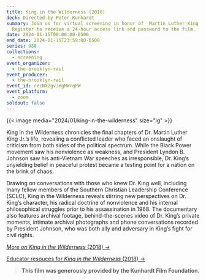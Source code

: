 ```yaml
---
title: King in the Wilderness (2018)
deck: Directed by Peter Kunhardt
summary: Join us for virtual screening in honor of  Martin Luther King Jr. Day.
  Register to receive a 24-hour access link and password to the film.
date: 2024-01-15T00:00:00-0500
end_date: 2024-01-15T23:59:00-0500
series: 980
collections:
  - screening
event_organizer:
  - the-brooklyn-rail
event_producer:
  - the-brooklyn-rail
event_id: recNX2gvJmgMWrqPW
event_platform:
  - zoom
soldout: false
---
```

{{< image media="2024/01/king-in-the-wilderness" size="lg" >}}

King in the Wilderness chronicles the final chapters of Dr. Martin Luther King Jr.’s life, revealing a conflicted leader who faced an onslaught of criticism from both sides of the political spectrum. While the Black Power movement saw his nonviolence as weakness, and President Lyndon B. Johnson saw his anti-Vietnam War speeches as irresponsible, Dr. King’s unyielding belief in peaceful protest became a testing point for a nation on the brink of chaos.

Drawing on conversations with those who knew Dr. King well, including many fellow members of the Southern Christian Leadership Conference (SCLC), King in the Wilderness reveals stirring new perspectives on Dr. King’s character, his radical doctrine of nonviolence and his internal philosophical struggles prior to his assassination in 1968. The documentary also features archival footage, behind-the-scenes video of Dr. King’s private moments, intimate archival photographs and phone conversations recorded by President Johnson, who was both ally and adversary in King’s fight for civil rights.

[*M﻿ore on King in the Wilderness* (2018) →](https://www.kunhardtfilms.com/our-films/king-in-the-wilderness)

[E﻿ducator resouces for *King in the Wilderness* (2018) →](https://www.lifestories.org/educator-resources/king-in-the-wilderness)

> **This film was generously provided by the Kunhardt Film Foundation.**